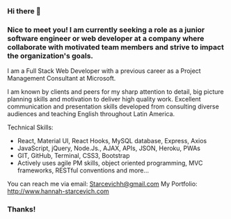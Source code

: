 ### Hi there 👋

### Nice to meet you! I am currently seeking a role as a junior software engineer or web developer at a company where collaborate with motivated team members and strive to impact the organization's goals. 

I am a Full Stack Web Developer with a previous career as a Project Management Consultant at Microsoft. 

I am known by clients and peers for my sharp attention to detail, big picture planning skills and motivation to deliver high quality work. Excellent communication and presentation skills developed from consulting diverse audiences and teaching English throughout Latin America.

Technical Skills: 

* React, Material UI, React Hooks, MySQL database, Express, Axios
* JavaScript, jQuery, Node.Js., AJAX, APIs, JSON, Heroku, PWAs 
* GIT, GitHub, Terminal, CSS3, Bootstrap
* Actively uses agile PM skills, object oriented programming, MVC frameworks, RESTful conventions and more...

You can reach me via email: Starcevichh@gmail.com
My Portfolio: http://www.hannah-starcevich.com

### Thanks!
